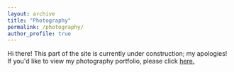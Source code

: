 ```yaml
---
layout: archive
title: "Photography"
permalink: /photography/
author_profile: true
---
```

Hi there! This part of the site is currently under construction; my apologies! If you'd like to view my photography portfolio, please click <u><a href="https://BenvinLozada.github.io/files/CV.pdf">here.</a></u>
